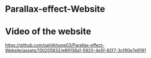 # Parallax-effect-Website
# Video of the website


https://github.com/sahilkhune03/Parallax-effect-Website/assets/130205832/e89138a1-5820-4e5f-82f7-3cf90e7e9191

